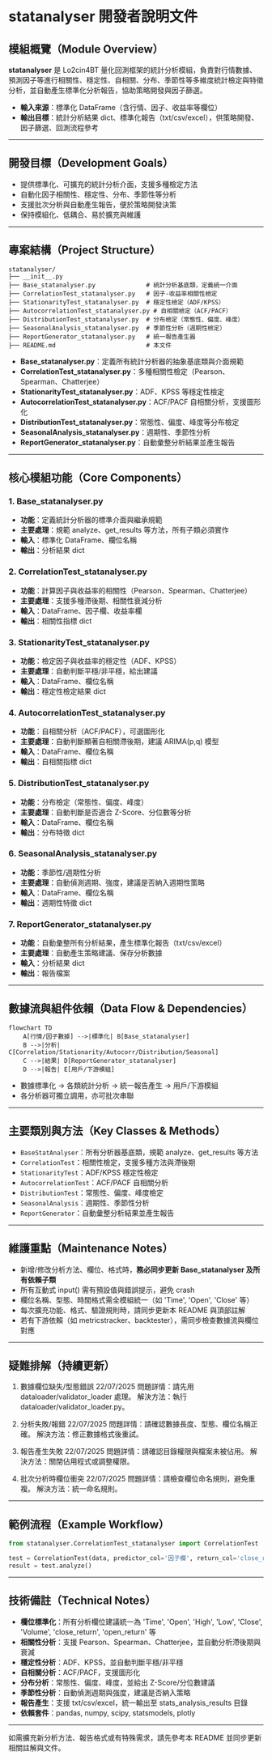 # statanalyser 開發者說明文件

## 模組概覽（Module Overview）

**statanalyser** 是 Lo2cin4BT 量化回測框架的統計分析模組，負責對行情數據、預測因子等進行相關性、穩定性、自相關、分布、季節性等多維度統計檢定與特徵分析，並自動產生標準化分析報告，協助策略開發與因子篩選。

- **輸入來源**：標準化 DataFrame（含行情、因子、收益率等欄位）
- **輸出目標**：統計分析結果 dict、標準化報告（txt/csv/excel），供策略開發、因子篩選、回測流程參考

---

## 開發目標（Development Goals）

- 提供標準化、可擴充的統計分析介面，支援多種檢定方法
- 自動化因子相關性、穩定性、分布、季節性等分析
- 支援批次分析與自動產生報告，便於策略開發決策
- 保持模組化、低耦合、易於擴充與維護

---

## 專案結構（Project Structure）

```plaintext
statanalyser/
├── __init__.py
├── Base_statanalyser.py              # 統計分析基底類，定義統一介面
├── CorrelationTest_statanalyser.py   # 因子-收益率相關性檢定
├── StationarityTest_statanalyser.py  # 穩定性檢定（ADF/KPSS）
├── AutocorrelationTest_statanalyser.py # 自相關檢定（ACF/PACF）
├── DistributionTest_statanalyser.py  # 分布檢定（常態性、偏度、峰度）
├── SeasonalAnalysis_statanalyser.py  # 季節性分析（週期性檢定）
├── ReportGenerator_statanalyser.py   # 統一報告產生器
├── README.md                         # 本文件
```

- **Base_statanalyser.py**：定義所有統計分析器的抽象基底類與介面規範
- **CorrelationTest_statanalyser.py**：多種相關性檢定（Pearson、Spearman、Chatterjee）
- **StationarityTest_statanalyser.py**：ADF、KPSS 等穩定性檢定
- **AutocorrelationTest_statanalyser.py**：ACF/PACF 自相關分析，支援圖形化
- **DistributionTest_statanalyser.py**：常態性、偏度、峰度等分布檢定
- **SeasonalAnalysis_statanalyser.py**：週期性、季節性分析
- **ReportGenerator_statanalyser.py**：自動彙整分析結果並產生報告

---

## 核心模組功能（Core Components）

### 1. Base_statanalyser.py

- **功能**：定義統計分析器的標準介面與繼承規範
- **主要處理**：規範 analyze、get_results 等方法，所有子類必須實作
- **輸入**：標準化 DataFrame、欄位名稱
- **輸出**：分析結果 dict

### 2. CorrelationTest_statanalyser.py

- **功能**：計算因子與收益率的相關性（Pearson、Spearman、Chatterjee）
- **主要處理**：支援多種滯後期、相關性衰減分析
- **輸入**：DataFrame、因子欄、收益率欄
- **輸出**：相關性指標 dict

### 3. StationarityTest_statanalyser.py

- **功能**：檢定因子與收益率的穩定性（ADF、KPSS）
- **主要處理**：自動判斷平穩/非平穩，給出建議
- **輸入**：DataFrame、欄位名稱
- **輸出**：穩定性檢定結果 dict

### 4. AutocorrelationTest_statanalyser.py

- **功能**：自相關分析（ACF/PACF），可選圖形化
- **主要處理**：自動判斷顯著自相關滯後期，建議 ARIMA(p,q) 模型
- **輸入**：DataFrame、欄位名稱
- **輸出**：自相關指標 dict

### 5. DistributionTest_statanalyser.py

- **功能**：分布檢定（常態性、偏度、峰度）
- **主要處理**：自動判斷是否適合 Z-Score、分位數等分析
- **輸入**：DataFrame、欄位名稱
- **輸出**：分布特徵 dict

### 6. SeasonalAnalysis_statanalyser.py

- **功能**：季節性/週期性分析
- **主要處理**：自動偵測週期、強度，建議是否納入週期性策略
- **輸入**：DataFrame、欄位名稱
- **輸出**：週期性特徵 dict

### 7. ReportGenerator_statanalyser.py

- **功能**：自動彙整所有分析結果，產生標準化報告（txt/csv/excel）
- **主要處理**：自動產生策略建議、保存分析數據
- **輸入**：分析結果 dict
- **輸出**：報告檔案

---

## 數據流與組件依賴（Data Flow & Dependencies）

```mermaid
flowchart TD
    A[行情/因子數據] -->|標準化| B[Base_statanalyser]
    B -->|分析| C[Correlation/Stationarity/Autocorr/Distribution/Seasonal]
    C -->|結果| D[ReportGenerator_statanalyser]
    D -->|報告| E[用戶/下游模組]
```

- 數據標準化 → 各類統計分析 → 統一報告產生 → 用戶/下游模組
- 各分析器可獨立調用，亦可批次串聯

---

## 主要類別與方法（Key Classes & Methods）

- `BaseStatAnalyser`：所有分析器基底類，規範 analyze、get_results 等方法
- `CorrelationTest`：相關性檢定，支援多種方法與滯後期
- `StationarityTest`：ADF/KPSS 穩定性檢定
- `AutocorrelationTest`：ACF/PACF 自相關分析
- `DistributionTest`：常態性、偏度、峰度檢定
- `SeasonalAnalysis`：週期性、季節性分析
- `ReportGenerator`：自動彙整分析結果並產生報告

---

## 維護重點（Maintenance Notes）

- 新增/修改分析方法、欄位、格式時，**務必同步更新 Base_statanalyser 及所有依賴子類**
- 所有互動式 input() 需有預設值與錯誤提示，避免 crash
- 欄位名稱、型態、時間格式需全模組統一（如 'Time', 'Open', 'Close' 等）
- 每次擴充功能、格式、驗證規則時，請同步更新本 README 與頂部註解
- 若有下游依賴（如 metricstracker、backtester），需同步檢查數據流與欄位對應

---

## 疑難排解（持續更新）

1. 數據欄位缺失/型態錯誤 22/07/2025
問題詳情：請先用 dataloader/validator_loader 處理。
解決方法：執行 dataloader/validator_loader.py。

2. 分析失敗/報錯 22/07/2025
問題詳情：請確認數據長度、型態、欄位名稱正確。
解決方法：修正數據格式後重試。

3. 報告產生失敗 22/07/2025
問題詳情：請確認目錄權限與檔案未被佔用。
解決方法：關閉佔用程式或調整權限。

4. 批次分析時欄位衝突 22/07/2025
問題詳情：請檢查欄位命名規則，避免重複。
解決方法：統一命名規則。

---

## 範例流程（Example Workflow）

```python
from statanalyser.CorrelationTest_statanalyser import CorrelationTest

test = CorrelationTest(data, predictor_col='因子欄', return_col='close_return')
result = test.analyze()
```

---

## 技術備註（Technical Notes）

- **欄位標準化**：所有分析欄位建議統一為 'Time', 'Open', 'High', 'Low', 'Close', 'Volume', 'close_return', 'open_return' 等
- **相關性分析**：支援 Pearson、Spearman、Chatterjee，並自動分析滯後期與衰減
- **穩定性分析**：ADF、KPSS，並自動判斷平穩/非平穩
- **自相關分析**：ACF/PACF，支援圖形化
- **分布分析**：常態性、偏度、峰度，並給出 Z-Score/分位數建議
- **季節性分析**：自動偵測週期與強度，建議是否納入策略
- **報告產生**：支援 txt/csv/excel，統一輸出至 stats_analysis_results 目錄
- **依賴套件**：pandas, numpy, scipy, statsmodels, plotly

---

如需擴充新分析方法、報告格式或有特殊需求，請先參考本 README 並同步更新相關註解與文件。
